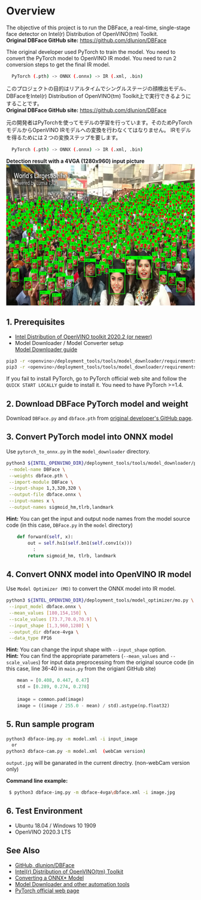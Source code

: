 # Overview
The objective of this project is to run the DBFace, a real-time, single-stage face detector on Intel(r) Distribution of OpenVINO(tm) Toolkit.  
**Original DBFace GitHub site:**
https://github.com/dlunion/DBFace

Thie original developer used PyTorch to train the model. You need to convert the PyTorch model to OpenVINO IR model. You need to run 2 conversion steps to get the final IR model.  
```sh
  PyTorch (.pth) -> ONNX (.onnx) -> IR (.xml, .bin)
```

このプロジェクトの目的はリアルタイムでシングルステージの顔検出モデル、DBFaceをIntel(r) Distribution of OpenVINO(tm) Toolkit上で実行できるようにすることです。  
**Original DBFace GitHub site:**
https://github.com/dlunion/DBFace

元の開発者はPyTorchを使ってモデルの学習を行っています。そのためPyTorchモデルからOpenVINO IRモデルへの変換を行わなくてはなりません。 IRモデルを得るためには２つの変換ステップを要します。
```sh
  PyTorch (.pth) -> ONNX (.onnx) -> IR (.xml, .bin)
```

**Detection result with a 4VGA (1280x960) input picture**
![output](resources/output.jpg)

## 1. Prerequisites
* [Intel Distribution of OpenVINO toolkit 2020.2 (or newer)](https://software.intel.com/content/www/us/en/develop/tools/openvino-toolkit.html)
* Model Downloader / Model Converter setup  
  [Model Downloader guide](https://docs.openvinotoolkit.org/latest/_tools_downloader_README.html)
```sh
pip3 -r <openvino>/deployment_tools/tools/model_downloader/requirements.in
pip3 -r <openvino>/deployment_tools/tools/model_downloader/requirements-pytorch.in
```
If you fail to install PyTorch, go to PyTorch official web site and follow the `QUICK START LOCALLY` guide to install it. You need to have PyTorch >=1.4.

## 2. Download DBFace PyTorch model and weight
Download `DBFace.py` and `dbface.pth` from [original developer's GitHub page](https://github.com/dlunion/DBFace/tree/master/model).


## 3. Convert PyTorch model into ONNX model

Use `pytorch_to_onnx.py` in the `model_downloader` directory.
```sh
python3 ${INTEL_OPENVINO_DIR}/deployment_tools/tools/model_downloader/pytorch_to_onnx.py \
 --model-name DBFace \
 --weights dbface.pth \
 --import-module DBFace \
 --input-shape 1,3,320,320 \
 --output-file dbface.onnx \
 --input-names x \
 --output-names sigmoid_hm,tlrb,landmark
```
**Hint:** You can get the input and output node names from the model source code (in this case, `DBFace.py` in the `model` directory)
```Python
    def forward(self, x):
        out = self.hs1(self.bn1(self.conv1(x)))
          :
        return sigmoid_hm, tlrb, landmark
```
## 4. Convert ONNX model into OpenVINO IR model

Use `Model Optimizer (MO)` to convert the ONNX model into IR model.

```sh
python3 ${INTEL_OPENVINO_DIR}/deployment_tools/model_optimizer/mo.py \
 --input_model dbface.onnx \
 --mean_values [180,154,150] \
 --scale_values [73.7,70.0,70.9] \
 --input_shape [1,3,960,1280] \
 --output_dir dbface-4vga \
 --data_type FP16
```

**Hint:** You can change the input shape with `--input_shape` option.  
**Hint:** You can find the appropriate parameters (`--mean_values` and `--scale_values`) for input data preprocessing from the original source code (in this case, line 36-40 in `main.py` from the origianl GitHub site)
```Python
    mean = [0.408, 0.447, 0.47]
    std = [0.289, 0.274, 0.278]

    image = common.pad(image)
    image = ((image / 255.0 - mean) / std).astype(np.float32)
```

## 5. Run sample program

```sh
python3 dbface-img.py -m model.xml -i input_image
  or
python3 dbface-cam.py -m model.xml  (webCam version)
```
`output.jpg` will be ganarated in the current directry. (non-webCam version only)  

**Command line example:**
```sh
 $ python3 dbface-img.py -m dbface-4vga\dbface.xml -i image.jpg
```

## 6. Test Environment
- Ubuntu 18.04 / Windows 10 1909  
- OpenVINO 2020.3 LTS  


## See Also  
* [GitHub, dlunion/DBFace](https://github.com/dlunion/DBFace)
* [Intel(r) Distribution of OpenVINO(tm) Toolkit](https://software.intel.com/content/www/us/en/develop/tools/openvino-toolkit.html)
* [Converting a ONNX* Model](https://docs.openvinotoolkit.org/latest/_docs_MO_DG_prepare_model_convert_model_Convert_Model_From_ONNX.html)
* [Model Downloader and other automation tools](https://docs.openvinotoolkit.org/latest/_tools_downloader_README.html)
* [PyTorch official web page](https://pytorch.org/?utm_source=Google&utm_medium=PaidSearch&utm_campaign=%2A%2ALP+-+TM+-+General+-+HV+-+JP&utm_adgroup=Installing+PyTorch&utm_keyword=installing%20pytorch&utm_offering=AI&utm_Product=PyTorch&gclid=Cj0KCQjwudb3BRC9ARIsAEa-vUvjBVIyGnP31gCk__x1bquCw5HNX3Av0Mu0vwU75HBxgT79lCdwsuUaAoUFEALw_wcB)
